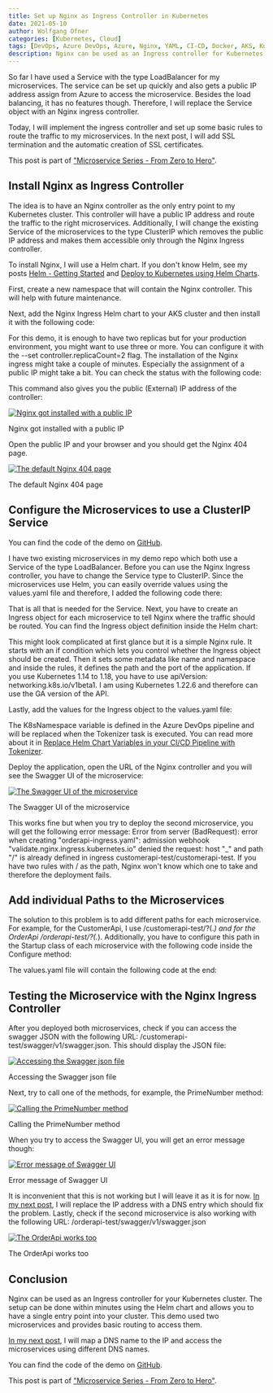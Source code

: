 ```yaml
---
title: Set up Nginx as Ingress Controller in Kubernetes
date: 2021-05-10
author: Wolfgang Ofner
categories: [Kubernetes, Cloud]
tags: [DevOps, Azure DevOps, Azure, Nginx, YAML, CI-CD, Docker, AKS, Kubernetes]
description: Nginx can be used as an Ingress controller for Kubernetes clusters and offers a wide range of features like routing, SSL termination, and preventing direct access to the microservices.
---
```


So far I have used a Service with the type LoadBalancer for my microservices. The service can be set up quickly and also gets a public IP address assign from Azure to access the microservice. Besides the load balancing, it has no features though. Therefore, I will replace the Service object with an Nginx ingress controller. 

Today, I will implement the ingress controller and set up some basic rules to route the traffic to my microservices. In the next post, I will add SSL termination and the automatic creation of SSL certificates. 

This post is part of ["Microservice Series - From Zero to Hero"](/microservice-series-from-zero-to-hero).

## Install Nginx as Ingress Controller

The idea is to have an Nginx controller as the only entry point to my Kubernetes cluster. This controller will have a public IP address and route the traffic to the right microservices. Additionally, I will change the existing Service of the microservices to the type ClusterIP which removes the public IP address and makes them accessible only through the Nginx Ingress controller.

To install Nginx, I will use a Helm chart. If you don't know Helm, see my posts [Helm - Getting Started](/helm-getting-started) and [Deploy to Kubernetes using Helm Charts](/deploy-kubernetes-using-helm). 

First, create a new namespace that will contain the Nginx controller. This will help with future maintenance.

<script src="https://gist.github.com/WolfgangOfner/85f57ff7a317cdd55b202b39a12bf01d.js"></script>

Next, add the Nginx Ingress Helm chart to your AKS cluster and then install it with the following code:

<script src="https://gist.github.com/WolfgangOfner/66a0a306056f66b83e45aa58be1a6cc6.js"></script>

For this demo, it is enough to have two replicas but for your production environment, you might want to use three or more. You can configure it with the --set controller.replicaCount=2 flag. The installation of the Nginx ingress might take a couple of minutes. Especially the assignment of a public IP might take a bit. You can check the status with the following code:

<script src="https://gist.github.com/WolfgangOfner/11da3db693c0d86eb6cb26d004e12eb5.js"></script>

This command also gives you the public (External) IP address of the controller:

<div class="col-12 col-sm-10 aligncenter">
  <a href="/assets/img/posts/2021/05/Nginx-got-installed-with-a-public-IP.jpg"><img loading="lazy" src="/assets/img/posts/2021/05/Nginx-got-installed-with-a-public-IP.jpg" alt="Nginx got installed with a public IP" /></a>
  
  <p>
   Nginx got installed with a public IP
  </p>
</div>

Open the public IP and your browser and you should get the Nginx 404 page.

<div class="col-12 col-sm-10 aligncenter">
  <a href="/assets/img/posts/2021/05/The-default-Nginx-404-page.jpg"><img loading="lazy" src="/assets/img/posts/2021/05/The-default-Nginx-404-page.jpg" alt="The default Nginx 404 page" /></a>
  
  <p>
   The default Nginx 404 page
  </p>
</div>

## Configure the Microservices to use a ClusterIP Service

You can find the code of the demo on <a href="https://github.com/WolfgangOfner/MicroserviceDemo" target="_blank" rel="noopener noreferrer">GitHub</a>.

I have two existing microservices in my demo repo which both use a Service of the type LoadBalancer. Before you can use the Nginx Ingress controller, you have to change the Service type to ClusterIP. Since the microservices use Helm, you can easily override values using the values.yaml file and therefore, I added the following code there:

<script src="https://gist.github.com/WolfgangOfner/9d246277f534181e3d08bee41076a224.js"></script>

That is all that is needed for the Service. Next, you have to create an Ingress object for each microservice to tell Nginx where the traffic should be routed. You can find the Ingress object definition inside the Helm chart:

<script src="https://gist.github.com/WolfgangOfner/51af9647020af28339067ee0d9a1c9a5.js"></script>

This might look complicated at first glance but it is a simple Nginx rule. It starts with an if condition which lets you control whether the Ingress object should be created. Then it sets some metadata like name and namespace and inside the rules, it defines the path and the port of the application. If you use Kubernetes 1.14 to 1.18, you have to use apiVersion: networking.k8s.io/v1beta1. I am using Kubernetes 1.22.6 and therefore can use the GA version of the API.

Lastly, add the values for the Ingress object to the values.yaml file:

<script src="https://gist.github.com/WolfgangOfner/8c3a22c61dcbee7250a38e20f2feceb5.js"></script>
 
The K8sNamespace variable is defined in the Azure DevOps pipeline and will be replaced when the Tokenizer task is executed. You can read more about it in [Replace Helm Chart Variables in your CI/CD Pipeline with Tokenizer](/replace-helm-variables-tokenizer).

Deploy the application, open the URL of the Nginx controller and you will see the Swagger UI of the microservice:

<div class="col-12 col-sm-10 aligncenter">
  <a href="/assets/img/posts/2021/05/The-Swagger-UI-of-the-microservice.jpg"><img loading="lazy" src="/assets/img/posts/2021/05/The-Swagger-UI-of-the-microservice.jpg" alt="The Swagger UI of the microservice" /></a>
  
  <p>
   The Swagger UI of the microservice
  </p>
</div>

This works fine but when you try to deploy the second microservice, you will get the following error message: Error from server (BadRequest): error when creating "orderapi-ingress.yaml": admission webhook "validate.nginx.ingress.kubernetes.io" denied the request: host "_" and path "/" is already defined in ingress customerapi-test/customerapi-test. If you have two rules with / as the path, Nginx won't know which one to take and therefore the deployment fails.

## Add individual Paths to the Microservices

The solution to this problem is to add different paths for each microservice. For example, for the CustomerApi, I use /customerapi-test/?(.*) and for the OrderApi /orderapi-test/?(.*). Additionally, you have to configure this path in the Startup class of each microservice with the following code inside the Configure method:

<script src="https://gist.github.com/WolfgangOfner/68f71a6bd286cdff9c4ac1e2cb9e82c1.js"></script>

The values.yaml file will contain the following code at the end:

<script src="https://gist.github.com/WolfgangOfner/2da2eca839fc2824125511dc934a8dea.js"></script>

## Testing the Microservice with the Nginx Ingress Controller

After you deployed both microservices, check if you can access the swagger JSON with the following URL: <Public-IP>/customerapi-test/swagger/v1/swagger.json. This should display the JSON file:

<div class="col-12 col-sm-10 aligncenter">
  <a href="/assets/img/posts/2021/05/Accessing-the-Swagger-json-file.jpg"><img loading="lazy" src="/assets/img/posts/2021/05/Accessing-the-Swagger-json-file.jpg" alt="Accessing the Swagger json file" /></a>
  
  <p>
   Accessing the Swagger json file
  </p>
</div>

Next, try to call one of the methods, for example, the PrimeNumber method:

<div class="col-12 col-sm-10 aligncenter">
  <a href="/assets/img/posts/2021/05/Calling-the-PrimeNumber-method.jpg"><img loading="lazy" src="/assets/img/posts/2021/05/Calling-the-PrimeNumber-method.jpg" alt="Calling the PrimeNumber method" /></a>
  
  <p>
   Calling the PrimeNumber method
  </p>
</div>

When you try to access the Swagger UI, you will get an error message though:

<div class="col-12 col-sm-10 aligncenter">
  <a href="/assets/img/posts/2021/05/Error-message-of-Swagger-UI.jpg"><img loading="lazy" src="/assets/img/posts/2021/05/Error-message-of-Swagger-UI.jpg" alt="Error message of Swagger UI" /></a>
  
  <p>
   Error message of Swagger UI
  </p>
</div>

It is inconvenient that this is not working but I will leave it as it is for now. [In my next post](/configure-custom-urls-to-access-microservices-running-in-kubernetes), I will replace the IP address with a DNS entry which should fix the problem. Lastly, check if the second microservice is also working with the following URL: <Public-IP>/orderapi-test/swagger/v1/swagger.json

<div class="col-12 col-sm-10 aligncenter">
  <a href="/assets/img/posts/2021/05/The-OrderApi-works-too.jpg"><img loading="lazy" src="/assets/img/posts/2021/05/The-OrderApi-works-too.jpg" alt="The OrderApi works too" /></a>
  
  <p>
   The OrderApi works too
  </p>
</div>

## Conclusion

Nginx can be used as an Ingress controller for your Kubernetes cluster. The setup can be done within minutes using the Helm chart and allows you to have a single entry point into your cluster. This demo used two microservices and provides basic routing to access them. 

[In my next post](/configure-custom-urls-to-access-microservices-running-in-kubernetes), I will map a DNS name to the IP and access the microservices using different DNS names.

You can find the code of the demo on <a href="https://github.com/WolfgangOfner/MicroserviceDemo" target="_blank" rel="noopener noreferrer">GitHub</a>.

This post is part of ["Microservice Series - From Zero to Hero"](/microservice-series-from-zero-to-hero).